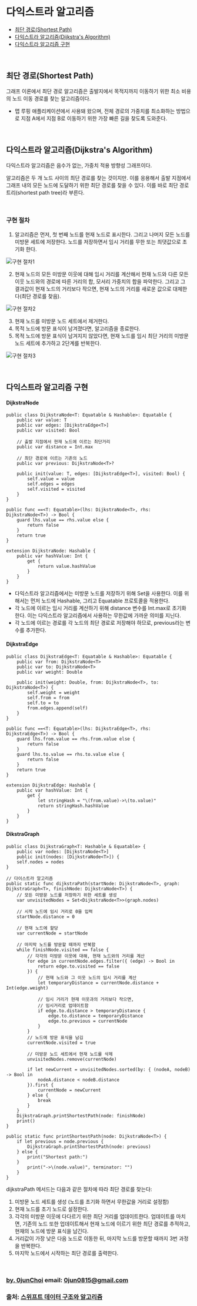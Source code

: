 # 다익스트라 알고리즘


* [최단 경로(Shortest Path)](#최단-경로shortest-path)
* [다익스트라 알고리즘(Dijkstra's Algorithm)](#다익스트라-알고리즘dijkstras-algorithm)
* [다익스트라 알고리즘 구현](#다익스트라-알고리즘-구현)


&nbsp;
## 최단 경로(Shortest Path)
그래프 이론에서 최단 경로 알고리즘은 출발지에서 목적지까지 이동하기 위한 최소 비용의 노드 이동 경로를 찾는 알고리즘이다.
* 맵 루핑 애플리케이션에서 사용돼 왔으며, 전체 경로의 가중치를 최소화하는 방법으로 지점 A에서 지점 B로 이동하기 위한 가장 빠른 길을 찾도록 도와준다.


&nbsp;
## 다익스트라 알고리즘(Dijkstra's Algorithm)
다익스트라 알고리즘은 음수가 없는, 가중치 적용 방향성 그래프이다.


알고리즘은 두 개 노드 사이의 최단 경로를 찾는 것이지만. 이를 응용해서 출발 지점에서 그래프 내의 모든 노드에 도달하기 위한 최단 경로를 찾을 수 있다. 이를 바로 최단 경로 트리(shortest path tree)라 부른다.


&nbsp;
### 구현 절차
1. 알고리즘은 먼저, 첫 번째 노드를 현재 노드로 표시한다. 그리고 나머지 모든 노드를 미방문 세트에 저장한다. 노드를 저장하면서 임시 거리를 무한 또는 최댓값으로 초기화 한다.


![구현 절차1](https://github.com/0jun0815/YJStudy/blob/master/알고리즘/다익스트라%20알고리즘/images/구현%20절차1.jpeg)


2. 현재 노드의 모든 미방문 이웃에 대해 임시 거리를 계산해서 현재 노드와 다른 모든 이웃 노드와의 경로에 따른 거리의 합, 모서리 가중치의 합을 파악한다. 그리고 그 결과값이 현재 노드의 거리보다 작으면, 현재 노드의 거리를 새로운 값으로 대체한다(최단 경로를 찾음).


![구현 절차2](https://github.com/0jun0815/YJStudy/blob/master/알고리즘/다익스트라%20알고리즘/images/구현%20절차2.jpeg)


3. 현재 노드를 미방문 노드 세트에서 제거한다.
4. 목적 노드에 방문 표식이 남겨졌다면, 알고리즘을 종료한다.
5. 목적 노드에 방문 표식이 남겨지지 않았다면, 현재 노드를 임시 최단 거리의 미방문 노드 세트에 추가하고 2단계를 반복한다.


![구현 절차3](https://github.com/0jun0815/YJStudy/blob/master/알고리즘/다익스트라%20알고리즘/images/구현%20절차3.jpeg)


&nbsp;
## 다익스트라 알고리즘 구현
#### DijkstraNode
```
public class DijkstraNode<T: Equatable & Hashable>: Equatable {
    public var value: T
    public var edges: [DijkstraEdge<T>]
    public var visited: Bool

    // 출발 지점에서 현재 노드에 이르는 최단거리
    public var distance = Int.max

    // 최단 경로에 이르는 기존의 노드
    public var previous: DijkstraNode<T>?

    public init(value: T, edges: [DijkstraEdge<T>], visited: Bool) {
        self.value = value
        self.edges = edges
        self.visited = visited
    }
}

public func ==<T: Equatable>(lhs: DijkstraNode<T>, rhs: DijkstraNode<T>) -> Bool {
    guard lhs.value == rhs.value else {
        return false
    }
    return true
}

extension DijkstraNode: Hashable {
    public var hashValue: Int {
        get {
            return value.hashValue
        }
    }
}
```


* 다익스트라 알고리즘에서는 미방문 노드를 저장하기 위해 Set을 사용한다. 이를 위해서는 먼저 노드에 Hashable, 그리고 Equatable 프로토콜을 적용한다.
* 각 노드에 이르는 임시 거리를 계산하기 위해 distance 변수를 Int.max로 초기화 한다. 이는 다익스트라 알고리즘에서 사용하는 무한값에 가까운 의미를 지닌다.
* 각 노드에 이르는 경로를 각 노드의 최단 경로로 저장해야 하므로, previous라는 변수를 추가한다.


#### DijkstraEdge
```
public class DijkstraEdge<T: Equatable & Hashable>: Equatable {
    public var from: DijkstraNode<T>
    public var to: DijkstraNode<T>
    public var weight: Double

    public init(weight: Double, from: DijkstraNode<T>, to: DijkstraNode<T>) {
        self.weight = weight
        self.from = from
        self.to = to
        from.edges.append(self)
    }
}

public func ==<T: Equatable>(lhs: DijkstraEdge<T>, rhs: DijkstraEdge<T>) -> Bool {
    guard lhs.from.value == rhs.from.value else {
        return false
    }
    guard lhs.to.value == rhs.to.value else {
        return false
    }
    return true
}

extension DijkstraEdge: Hashable {
    public var hashValue: Int {
        get {
            let stringHash = "\(from.value)->\(to.value)"
            return stringHash.hashValue
        }
    }
}
```


#### DikstraGraph
```
public class DijkstraGraph<T: Hashable & Equatable> {
    public var nodes: [DijkstraNode<T>]
    public init(nodes: [DijkstraNode<T>]) {
    self.nodes = nodes
}

// 다이스트라 알고리즘
public static func dijkstraPath(startNode: DijkstraNode<T>, graph: DijkstraGraph<T>, finishNode: DijkstraNode<T>) {
    // 모든 미방문 노드를 저장하기 위한 세트를 생성
    var unvisitedNodes = Set<DijkstraNode<T>>(graph.nodes)

    // 시작 노드에 임시 거리로 0을 입력
    startNode.distance = 0

    // 현재 노드에 할당
    var currentNode = startNode

    // 마지막 노드를 방문할 때까지 반복함
    while finishNode.visited == false {
        // 각각의 미방문 이웃에 대해, 현재 노드와의 거리를 계산
        for edge in currentNode.edges.filter({ (edge) -> Bool in
            return edge.to.visited == false
        }) {
            // 현재 노드와 그 이웃 노드의 임시 거리를 계산
            let temporaryDistance = currentNode.distance + Int(edge.weight)

            // 임시 거리가 현재 이웃과의 거리보다 작으면,
            // 임시거리로 업데이트함
            if edge.to.distance > temporaryDistance {
                edge.to.distance = temporaryDistance
                edge.to.previous = currentNode
            }
        }
        // 노드에 방문 표식을 남김
        currentNode.visited = true

        // 미방문 노드 세트에서 현재 노드를 삭제
        unvisitedNodes.remove(currentNode)

        if let newCurrent = unvisitedNodes.sorted(by: { (nodeA, nodeB) -> Bool in
            nodeA.distance < nodeB.distance
        }).first {
            currentNode = newCurrent
        } else {
            break
        }
    }
    DijkstraGraph.printShortestPath(node: finishNode)
    print()
}

public static func printShortestPath(node: DijkstraNode<T>) {
    if let previous = node.previous {
        DijkstraGraph.printShortestPath(node: previous)
    } else {
        print("Shortest path:")
    }
        print("->\(node.value)", terminator: "")
    }
}
```


dijkstraPath 메서드는 다음과 같은 절차에 따라 최단 경로를 찾는다:
1. 미방문 노드 세트를 생성 (노드를 초기화 하면서 무한값을 거리로 설정함)
2. 현재 노드를 초기 노드로 설정한다.
3. 각각의 미방문 이웃에 다다르기 위한 최단 거리를 업데이트한다. 업데이트를 마치면, 기존의 노드 또한 업데이트해서 현재 노드에 이르기 위한 최단 경로를 추적하고, 현재의 노드에 방문 표식을 남긴다.
4. 거리값이 가장 낮은 다음 노드로 이동한 뒤, 마지막 노드를 방문할 때까지 3번 과정을 반복한다.
5. 마지막 노드에서 시작하는 최단 경로를 출력한다.
    
    
&nbsp;
&nbsp;      
### [by. 0junChoi](https://github.com/0jun0815) email: <0jun0815@gmail.com>
### 출처: [스위프트 데이터 구조와 알고리즘](http://acornpub.co.kr/book/swift-structure-algorithms)

